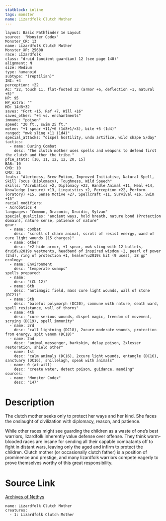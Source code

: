```yaml
---
statblock: inline
tags: monster
name: Lizardfolk Clutch Mother
---
```

```statblock
layout: Basic Pathfinder 1e Layout
source:  "Monster Codex"
Monster_CR: 13
name: Lizardfolk Clutch Mother
Monster_XP: 25600
race: Lizardfolk
class: "druid (ancient guardian) 12 (see page 140)"
alignment: N
size: Medium
type: humanoid
subtype: "(reptilian)"
INI: +4
perception: +22
AC: "22, touch 11, flat-footed 22 (armor +6, deflection +1, natural +5)"
HP: 95
HP_extra: ""
HD: 14d8+32
saves: "Fort +15, Ref +7, Will +16"
saves_other: "+4 vs. enchantments"
immune: "poison"
speed: "20 ft., swim 25 ft."
melee: "+1 spear +11/+6 (1d8+1/×3), bite +5 (1d4)"
ranged: "mwk sling +11 (1d4)"
special_attacks: "dispel hostility, undo artifice, wild shape 5/day"
tactics:
  - name: During Combat
    desc: "The clutch mother uses spells and weapons to defend first the clutch and then the tribe."
pf1e_stats: [10, 11, 12, 12, 20, 15]
BAB: 10
CMB: 10
CMD: 21
feats: "Alertness, Brew Potion, Improved Initiative, Natural Spell, Skill Focus (Diplomacy), Toughness, Wild Speech"
skills: "Acrobatics +2, Diplomacy +23, Handle Animal +11, Heal +14, Knowledge (nature) +13, Linguistics +2, Perception +22, Perform (oratory) +15, Sense Motive +27, Spellcraft +11, Survival +16, Swim +15"
racial_modifiers:
- Acrobatics 4
languages: "Common, Draconic, Druidic, Sylvan"
special_qualities: "ancient ways, hold breath, nature bond (Protection domain), nature sense, patience of nature"
gear:
  - name: combat
    desc: "scroll of charm animal, scroll of resist energy, wand of cure light wounds (15 charges)"
  - name: other
    desc: "+2 hide armor, +1 spear, mwk sling with 12 bullets, druid\u2019s vestments, headband of inspired wisdom +2, pearl of power (2nd), ring of protection +1, healer\u2019s kit (9 uses), 38 gp"
ecology:
  - name: Environment
    desc: "temperate swamps"
spells_prepared:
  - name:
    desc: "(CL 12)"
  - name: 6th
    desc: "antimagic field, mass cure light wounds, wall of stone (DC21)"
  - name: 5th
    desc: "baleful polymorph (DC20), commune with nature, death ward, spell resistance, wall of thorns"
  - name: 4th
    desc: "cure serious wounds, dispel magic, freedom of movement, scrying (DC19), spell immunity"
  - name: 3rd
    desc: "call lightning (DC18), 2xcure moderate wounds, protection from energy, spit venom (DC18)"
  - name: 2nd
    desc: "animal messenger, barkskin, delay poison, 2xlesser restoration, shield other"
  - name: 1st
    desc: "calm animals (DC16), 2xcure light wounds, entangle (DC16), sanctuary (DC16), shillelagh, speak with animals"
  - name: 0 (at-will)
    desc: "create water, detect poison, guidance, mending"
sources:
  - name: "Monster Codex"
    desc: "147"
```
# Description
The clutch mother seeks only to protect her ways and her kind. She faces the onslaught of civilization with diplomacy, reason, and patience.

While other races might see guarding the children as a waste of one’s best warriors, lizardfolk inherently value defense over offense. They think warm-blooded races are insane for sending all their capable combatants off to fight in distant wars, leaving only the aged and infirm to protect the children. Clutch mother (or occasionally clutch father) is a position of prominence and prestige, and many lizardfolk warriors compete eagerly to prove themselves worthy of this great responsibility.
# Source Link
[Archives of Nethys](https://aonprd.com/MonsterDisplay.aspx?ItemName=Lizardfolk%20Clutch%20Mother)
```encounter-table
name: Lizardfolk Clutch Mother
creatures:
  - 1: Lizardfolk Clutch Mother
```
